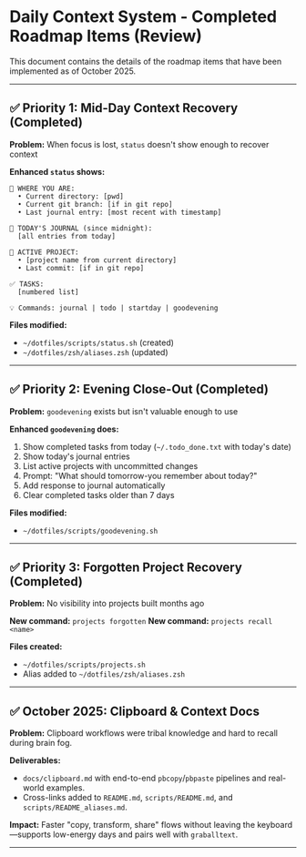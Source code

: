 # Daily Context System - Completed Roadmap Items (Review)

This document contains the details of the roadmap items that have been implemented as of October 2025.

---

## ✅ Priority 1: Mid-Day Context Recovery (Completed)
**Problem:** When focus is lost, `status` doesn't show enough to recover context

**Enhanced `status` shows:**
```
🧭 WHERE YOU ARE:
  • Current directory: [pwd]
  • Current git branch: [if in git repo]
  • Last journal entry: [most recent with timestamp]
  
📝 TODAY'S JOURNAL (since midnight):
  [all entries from today]
  
🚀 ACTIVE PROJECT:
  • [project name from current directory]
  • Last commit: [if in git repo]
  
✅ TASKS:
  [numbered list]
  
💡 Commands: journal | todo | startday | goodevening
```

**Files modified:**
- `~/dotfiles/scripts/status.sh` (created)
- `~/dotfiles/zsh/aliases.zsh` (updated)

---

## ✅ Priority 2: Evening Close-Out (Completed)
**Problem:** `goodevening` exists but isn't valuable enough to use

**Enhanced `goodevening` does:**
1. Show completed tasks from today (`~/.todo_done.txt` with today's date)
2. Show today's journal entries
3. List active projects with uncommitted changes
4. Prompt: "What should tomorrow-you remember about today?"
5. Add response to journal automatically
6. Clear completed tasks older than 7 days

**Files modified:**
- `~/dotfiles/scripts/goodevening.sh`

---

## ✅ Priority 3: Forgotten Project Recovery (Completed)
**Problem:** No visibility into projects built months ago

**New command:** `projects forgotten`
**New command:** `projects recall <name>`

**Files created:**
- `~/dotfiles/scripts/projects.sh`
- Alias added to `~/dotfiles/zsh/aliases.zsh`

---

## ✅ October 2025: Clipboard & Context Docs
**Problem:** Clipboard workflows were tribal knowledge and hard to recall during brain fog.

**Deliverables:**
- `docs/clipboard.md` with end-to-end `pbcopy`/`pbpaste` pipelines and real-world examples.
- Cross-links added to `README.md`, `scripts/README.md`, and `scripts/README_aliases.md`.

**Impact:** Faster "copy, transform, share" flows without leaving the keyboard—supports low-energy days and pairs well with `graballtext`.

---
